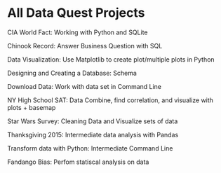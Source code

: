 # All Data Quest Projects

CIA World Fact: Working with Python and SQLite

Chinook Record: Answer Business Question with SQL

Data Visualization: Use Matplotlib to create plot/multiple plots in Python

Designing and Creating a Database: Schema

Download Data: Work with data set in Command Line

NY High School SAT: Data Combine, find correlation, and visualize with plots + basemap

Star Wars Survey: Cleaning Data and Visualize sets of data

Thanksgiving 2015: Intermediate data analysis with Pandas

Transform data with Python: Intermediate Command Line

Fandango Bias: Perfom statiscal analysis on data
